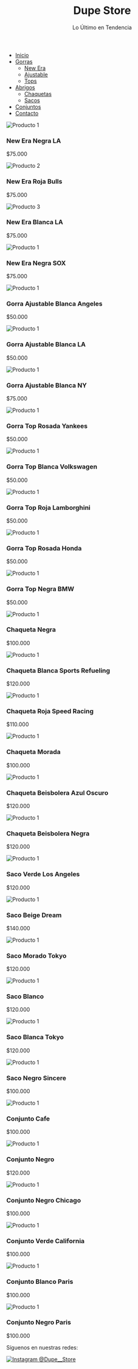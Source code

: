 <html lang="es">
<head>
  <meta charset="UTF-8">
  <meta name="viewport" content="width=device-width, initial-scale=1.0">
  <link rel="stylesheet" href="Style Dupe.CSS">
</head>
<body>

  <header>
  <h1>Dupe Store</h1>
  <p class="subtitulo">Lo Último en Tendencia</p>
</header>

<nav id="menuCSS3">
  <ul class="menu">
    <li><a href="Dupe Store.html">Inicio</a></li>
    <li><a href="#">Gorras</a>
      <ul class="submenu">
        <li><a href="New era.html">New Era</a></li>
        <li><a href="Ajustables.html">Ajustable</a></li>
        <li><a href="Tops.html">Tops</a></li>
      </ul>
    </li>
    <li><a href="#">Abrigos</a>
      <ul class="submenu">
        <li><a href="Chaquetas.html">Chaquetas</a></li>
        <li><a href="Sacos.html">Sacos</a></li>
      </ul>
    </li>
    <li><a href="Conjunto.html">Conjuntos</a></li>
    <li><a href="https://www.instagram.com/dupe__store/" target="_blank">Contacto</a></li>
  </ul>
</nav>

  <section class="productos">
    <div class="producto">
      <img src="New Era Negra LA.jpg" alt="Producto 1">
      <h3>New Era Negra LA</h3>
      <p>$75.000</p>
    </div>
    <div class="producto">
      <img src="New Era Roja Bulls.jpg" alt="Producto 2">
      <h3>New Era Roja Bulls</h3>
      <p class="precio">$75.000</p>
    </div>
    <div class="producto">
      <img src="New Era Blanca LA.jpg" alt="Producto 3">
      <h3>New Era Blanca LA</h3>
      <p class="precio">$75.000</p>
    </div>
    <div class="producto">
        <img src="New Era Negra SOX.jpg" alt="Producto 1">
        <h3>New Era Negra SOX</h3>
        <p class="precio"></p>$75.000</p>
    </div>
    <div class="producto">
        <img src="Gorra Ajustable Blanca Angeles.jpg" alt="Producto 1">
        <h3>Gorra Ajustable Blanca Angeles</h3>
        <p class="precio">$50.000</p>
    </div>
    <div class="producto">
        <img src="Gorra Ajustable Blanca LA.jpg" alt="Producto 1">
        <h3>Gorra Ajustable Blanca LA</h3>
        <p class="precio">$50.000</p>
    </div>
    <div class="producto">
        <img src="Gorra Ajustable Blanca NY.jpg" alt="Producto 1">
        <h3>Gorra Ajustable Blanca NY</h3>
        <p class="precio"></p>$75.000</p>
    </div>
    <div class="producto">
        <img src="Gorra Top Rosada Yankees.jpg" alt="Producto 1">
        <h3>Gorra Top Rosada Yankees</h3>
        <p class="precio">$50.000</p>
    </div>
    <div class="producto">
        <img src="Gorra Top Blanca  Volkswagen.jpg" alt="Producto 1">
        <h3>Gorra Top Blanca Volkswagen</h3>
        <p class="precio">$50.000</p>
    </div>
    <div class="producto">
        <img src="Gorra Top Roja Lamborghini.jpg" alt="Producto 1">
        <h3>Gorra Top Roja Lamborghini</h3>
        <p class="precio">$50.000</p>
    </div>
    <div class="producto">
        <img src="Gorra Top Rosada Honda.jpg" alt="Producto 1">
        <h3>Gorra Top Rosada Honda</h3>
        <p class="precio">$50.000</p>
    </div>
    <div class="producto">
        <img src="Gorra Top Negra BMW.jpg" alt="Producto 1">
        <h3>Gorra Top Negra BMW</h3>
        <p class="precio">$50.000</p>
    </div>
    <div class="producto">
        <img src="Chaqueta Negra.jpg" alt="Producto 1">
        <h3>Chaqueta Negra</h3>
        <p class="precio">$100.000</p>
    </div>
    <div class="producto">
        <img src="Chaqueta Blanca Sports Refueling.jpg" alt="Producto 1">
        <h3>Chaqueta Blanca Sports Refueling</h3>
        <p class="precio">$120.000</p>
    </div>
    <div class="producto">
        <img src="Chaqueta Roja Speed Racing.jpg" alt="Producto 1">
        <h3>Chaqueta Roja Speed Racing</h3>
        <p class="precio">$110.000</p>
    </div>
    <div class="producto">
        <img src="Chaqueta Morada.jpg" alt="Producto 1">
        <h3>Chaqueta Morada</h3>
        <p class="precio">$100.000</p>
    </div>
    <div class="producto">
        <img src="Chaqueta Beisbolera Azul Oscuro.jpg" alt="Producto 1">
        <h3>Chaqueta Beisbolera Azul Oscuro</h3>
        <p class="precio">$120.000</p>
    </div>
    <div class="producto">
        <img src="Chaqueta Beisbolera Negra.jpg" alt="Producto 1">
        <h3>Chaqueta Beisbolera Negra</h3>
        <p class="precio">$120.000</p>
    </div>
    <div class="producto">
        <img src="Saco Verde Los Angeles.jpg" alt="Producto 1">
        <h3>Saco Verde Los Angeles</h3>
        <p class="precio">$120.000</p>
    </div>
    <div class="producto">
        <img src="Saco Beige Dream.jpg" alt="Producto 1">
        <h3>Saco Beige Dream</h3>
        <p class="precio">$140.000</p>
    </div>
    <div class="producto">
        <img src="Saco Morado Tokyo.jpg" alt="Producto 1">
        <h3>Saco Morado Tokyo</h3>
        <p class="precio">$120.000</p>
    </div>
    <div class="producto">
        <img src="Saco Blanco.jpg" alt="Producto 1">
        <h3>Saco Blanco</h3>
        <p class="precio">$120.000</p>
    </div>
    <div class="producto">
        <img src="Saco Blanco Tokyo.jpg" alt="Producto 1">
        <h3>Saco Blanca Tokyo</h3>
        <p class="precio">$120.000</p>
    </div>
    <div class="producto">
        <img src="Saco Negro Sincere.jpg" alt="Producto 1">
        <h3>Saco Negro Sincere</h3>
        <p class="precio">$100.000</p>
    </div>
    <div class="producto">
        <img src="Conjunto Cafe.jpg" alt="Producto 1">
        <h3>Conjunto Cafe</h3>
        <p class="precio">$100.000</p>
    </div>
    <div class="producto">
        <img src="Conjunto Negro.jpg" alt="Producto 1">
        <h3>Conjunto Negro</h3>
        <p class="precio">$120.000</p>
    </div>
    <div class="producto">
        <img src="Conjunto Negro Chicago.jpg" alt="Producto 1">
        <h3>Conjunto Negro Chicago</h3>
        <p class="precio">$100.000</p>
    </div>
    <div class="producto">
        <img src="Conjunto Verde California.jpg" alt="Producto 1">
        <h3>Conjunto Verde California</h3>
        <p class="precio">$100.000</p>
    </div>
    <div class="producto">
        <img src="Conjunto Blanco Paris.jpg" alt="Producto 1">
        <h3>Conjunto Blanco Paris</h3>
        <p class="precio">$100.000</p>
    </div>
    <div class="producto">
        <img src="Conjunto Negro Paris.jpg" alt="Producto 1">
        <h3>Conjunto Negro Paris</h3>
        <p class="precio">$100.000</p>
    </div>
  </section>

  <footer>
  <p>Síguenos en nuestras redes:</p>
  <a href="https://www.instagram.com/dupe__store/" target="_blank" class="instagram-link">
    <img src="Instagram_icon.png" alt="Instagram" class="icono-red">
    @Dupe__Store
  </a>
</footer>

</body>
</html>
